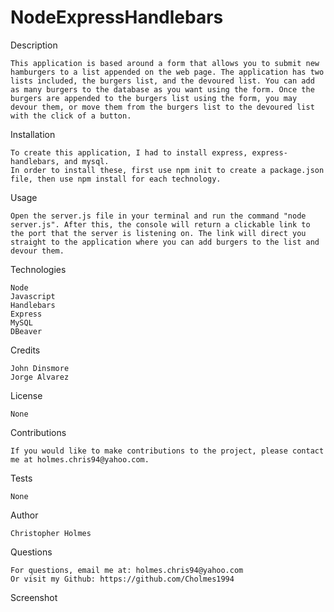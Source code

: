 # NodeExpressHandlebars

Description

    This application is based around a form that allows you to submit new hamburgers to a list appended on the web page. The application has two lists included, the burgers list, and the devoured list. You can add as many burgers to the database as you want using the form. Once the burgers are appended to the burgers list using the form, you may devour them, or move them from the burgers list to the devoured list with the click of a button.

Installation

    To create this application, I had to install express, express-handlebars, and mysql.
    In order to install these, first use npm init to create a package.json file, then use npm install for each technology.

Usage

    Open the server.js file in your terminal and run the command "node server.js". After this, the console will return a clickable link to the port that the server is listening on. The link will direct you straight to the application where you can add burgers to the list and devour them.

Technologies

    Node
    Javascript
    Handlebars
    Express
    MySQL
    DBeaver

Credits

    John Dinsmore
    Jorge Alvarez

License

    None

Contributions

    If you would like to make contributions to the project, please contact me at holmes.chris94@yahoo.com.

Tests

    None

Author

    Christopher Holmes

Questions
    
    For questions, email me at: holmes.chris94@yahoo.com 
    Or visit my Github: https://github.com/Cholmes1994

Screenshot

